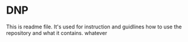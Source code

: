 # DNP
This is readme file.
It's used for instruction and guidlines how to use the repository and what it contains.
whatever
